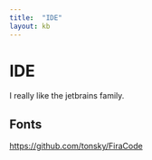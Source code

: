 ```yaml
---
title:  "IDE"
layout: kb
---
```

# IDE
I really like the jetbrains family.

## Fonts
https://github.com/tonsky/FiraCode
